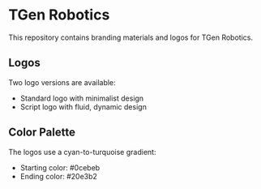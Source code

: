 # TGen Robotics

This repository contains branding materials and logos for TGen Robotics.

## Logos

Two logo versions are available:
- Standard logo with minimalist design
- Script logo with fluid, dynamic design

## Color Palette

The logos use a cyan-to-turquoise gradient:
- Starting color: #0cebeb
- Ending color: #20e3b2

